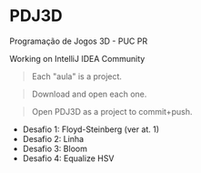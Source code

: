 # PDJ3D
Programação de Jogos 3D - PUC PR

Working on IntelliJ IDEA Community

>Each "aula" is a project. 

>Download and open each one.

>Open PDJ3D as a project to commit+push.

- Desafio 1: Floyd-Steinberg (ver at. 1)
- Desafio 2: Linha
- Desafio 3: Bloom
- Desafio 4: Equalize HSV
